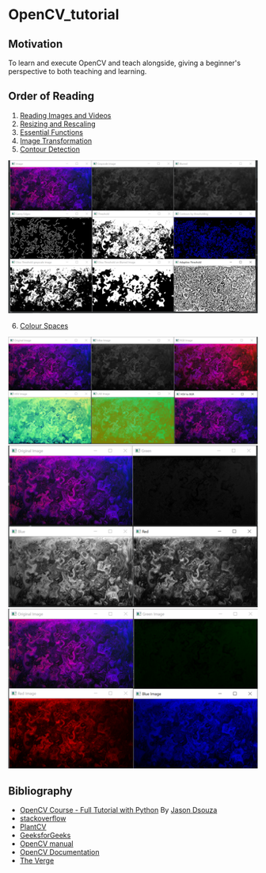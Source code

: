 # OpenCV_tutorial

## Motivation
To learn and execute OpenCV and teach alongside, giving a beginner's perspective to both teaching and learning. 

## Order of Reading
1. [Reading Images and Videos](https://github.com/saatweek/OpenCV_tutorial/blob/main/Reading%20images%20and%20videos.py)
2. [Resizing and Rescaling](https://github.com/saatweek/OpenCV_tutorial/blob/main/Resizing%20and%20Rescaling.py)
3. [Essential Functions](https://github.com/saatweek/OpenCV_tutorial/blob/main/basic%20functions.py)
4. [Image Transformation](https://github.com/saatweek/OpenCV_tutorial/blob/main/Image%20Transformation.py)
5. [Contour Detection](https://github.com/saatweek/OpenCV_tutorial/blob/main/Contour%20Detection.py)

![edges](https://github.com/saatweek/OpenCV_tutorial/blob/main/Output%20Images/edges.png)

6. [Colour Spaces](https://github.com/saatweek/OpenCV_tutorial/blob/main/Color%20Spaces.py)

![Image Conversion](https://github.com/saatweek/OpenCV_tutorial/blob/main/Output%20Images/Image%20Conversions.png)
![BGR Intensities](https://github.com/saatweek/OpenCV_tutorial/blob/main/Output%20Images/bgr%20intensities.png)
![BGR Images](https://github.com/saatweek/OpenCV_tutorial/blob/main/Output%20Images/bgr%20components.png)

## Bibliography
- [OpenCV Course - Full Tutorial with Python](https://youtu.be/oXlwWbU8l2o) By [Jason Dsouza](https://www.youtube.com/jasmcaus)
- [stackoverflow](https://stackoverflow.com/)
- [PlantCV](plantcv.readthedocs.io)
- [GeeksforGeeks](www.geeksforgeeks.org)
- [OpenCV manual](http://man.hubwiz.com/manual/OpenCV)
- [OpenCV Documentation](docs.opencv.org)
- [The Verge](https://www.theverge.com/pages/wallpapers)
